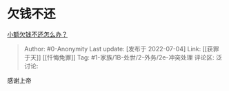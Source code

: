# 欠钱不还
[小额欠钱不还怎么办？](https://www.zhihu.com/question/438640602/answer/2557850164)

> Author: #0-Anonymity
> Last update: [发布于 2022-07-04]
> Link: [[获罪于天]] [[忏悔免罪]]
> Tag: #1-家族/1B-处世/2-外务/2e-冲突处理
> 评论区:
> 泛讨论:

感谢上帝
